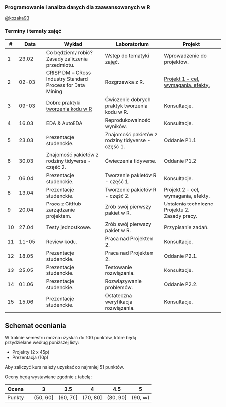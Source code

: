 ### Programowanie i analiza danych dla zaawansowanych w R

[@kozaka93](https://github.com/kozaka93)

### Terminy i tematy zajęć

<table style="undefined;table-layout: fixed; width: 718px">
<colgroup>
<col style="width: 26.116667px">
<col style="width: 87.116667px">
<col style="width: 190.116667px">
<col style="width: 190.116667px">
<col style="width: 190.116667px">
</colgroup>
<thead>
  <tr>
    <th>#</th>
    <th>Data</th>
    <th>Wykład</th>
    <th>Laboratorium</th>
    <th>Projekt</th>
  </tr>
</thead>
<tbody>
  <tr>
    <td rowspan="4">1</td>
    <td rowspan="4">23.02</td>
    <td rowspan="4">Co będziemy robić? Zasady zaliczenia przedmiotu.</td>
    <td rowspan="4">Wstęp do tematyki zajęć.</td>
    <td rowspan="4">Wprowadzenie do projektów.</td>
  </tr>
  <tr>
  </tr>
  <tr>
  </tr>
  <tr>
  </tr>
  <tr>
    <td rowspan="4">2</td>
    <td rowspan="4">02-03</td>
    <td rowspan="4">CRISP DM = CRoss Industry Standard Process for Data Mining</td>
    <td rowspan="4">Rozgrzewka z R.</td>
    <td rowspan="4"><a href=https://github.com/MI2-Education/2023L-AdvancedR/tree/main/projects/projects1 target="_blank" rel="noopener noreferrer">Projekt 1 - cel, wymagania, efekty.</a></td>
  </tr>
  <tr>
  </tr>
  <tr>
  </tr>
  <tr>
  </tr>
  <tr>
    <td rowspan="4">3</td>
    <td rowspan="4">09-03</td>
    <td rowspan="4"><a href=https://bookdown.org/content/d1e53ac9-28ce-472f-bc2c-f499f18264a3/#coverpage target="_blank" rel="noopener noreferrer">Dobre praktyki tworzenia kodu w R</a></td>
    <td rowspan="4">Ćwiczenie dobrych praktyk tworzenia kodu w R.</td>
    <td rowspan="4">Konsultacje.</td>
  </tr>
  <tr>
  </tr>
  <tr>
  </tr>
  <tr>
  </tr>
  <tr>
    <td rowspan="4">4</td>
    <td rowspan="4">16.03</td>
    <td rowspan="4">EDA &amp; AutoEDA</td>
    <td rowspan="4">Reprodukowalność wyników.</td>
    <td rowspan="4">Konsultacje.</td>
  </tr>
  <tr>
  </tr>
  <tr>
  </tr>
  <tr>
  </tr>
  <tr>
    <td rowspan="4">5</td>
    <td rowspan="4">23.03</td>
    <td rowspan="4">Prezentacje studenckie.</td>
    <td rowspan="4">Znajomość pakietów z rodziny tidyverse - część 1.</td>
    <td rowspan="4">Oddanie P1.1</td>
  </tr>
  <tr>
  </tr>
  <tr>
  </tr>
  <tr>
  </tr>
  <tr>
    <td rowspan="4">6</td>
    <td rowspan="4">30.03</td>
    <td rowspan="4">Znajomość pakietów z rodziny tidyverse - część 2.</td>
    <td rowspan="4">Ćwieczenia tidyverse.</td>
    <td rowspan="4">Oddanie P1.2</td>
  </tr>
  <tr>
  </tr>
  <tr>
  </tr>
  <tr>
  </tr>
  <tr>
    <td rowspan="4">7</td>
    <td rowspan="4">06.04</td>
    <td rowspan="4">Prezentacje studenckie.</td>
    <td rowspan="4">Tworzenie pakietów R - część 1.</td>
    <td rowspan="4">Konsultacje.</td>
  </tr>
  <tr>
  </tr>
  <tr>
  </tr>
  <tr>
  </tr>
  <tr>
    <td rowspan="4">8</td>
    <td rowspan="4">13.04</td>
    <td rowspan="4">Prezentacje studenckie.</td>
    <td rowspan="4">Tworzenie pakietów R - część 2.</td>
    <td rowspan="4">Projekt 2 - cel, wymagania, efekty.</td>
  </tr>
  <tr>
  </tr>
  <tr>
  </tr>
  <tr>
  </tr>
  <tr>
    <td rowspan="4">9</td>
    <td rowspan="4">20.04</td>
    <td rowspan="4">Praca z GitHub - zarządzanie projektem.</td>
    <td rowspan="4">Zrób swój pierwszy pakiet w R.</td>
    <td rowspan="4">Ustalenia techniczne Projektu 2. <br>Zasady pracy.</td>
  </tr>
  <tr>
  </tr>
  <tr>
  </tr>
  <tr>
  </tr>
  <tr>
    <td rowspan="4">10</td>
    <td rowspan="4">27.04</td>
    <td rowspan="4">Testy jednostkowe.</td>
    <td rowspan="4">Zrób swój pierwszy pakiet w R.</td>
    <td rowspan="4">Przypisanie zadań.</td>
  </tr>
  <tr>
  </tr>
  <tr>
  </tr>
  <tr>
  </tr>
  <tr>
    <td rowspan="4">11</td>
    <td rowspan="4">11-05</td>
    <td rowspan="4">Review kodu.</td>
    <td rowspan="4">Praca nad Projektem 2.</td>
    <td rowspan="4">Konsultacje.</td>
  </tr>
  <tr>
  </tr>
  <tr>
  </tr>
  <tr>
  </tr>
  <tr>
    <td rowspan="4">12</td>
    <td rowspan="4">18.05</td>
    <td rowspan="4">Prezentacje studenckie.</td>
    <td rowspan="4">Praca nad Projektem 2.</td>
    <td rowspan="4">Oddanie P2.1.</td>
  </tr>
  <tr>
  </tr>
  <tr>
  </tr>
  <tr>
  </tr>
  <tr>
    <td rowspan="4">13</td>
    <td rowspan="4">25.05</td>
    <td rowspan="4">Prezentacje studenckie.</td>
    <td rowspan="4">Testowanie rozwiązania.</td>
    <td rowspan="4">Konsultacje.</td>
  </tr>
  <tr>
  </tr>
  <tr>
  </tr>
  <tr>
  </tr>
  <tr>
    <td rowspan="4">14</td>
    <td rowspan="4">01.06<br></td>
    <td rowspan="4">Prezentacje studenckie.</td>
    <td rowspan="4">Rozwiązywanie problemów.</td>
    <td rowspan="4">Oddanie P2.2.</td>
  </tr>
  <tr>
  </tr>
  <tr>
  </tr>
  <tr>
  </tr>
  <tr>
    <td rowspan="4">15</td>
    <td rowspan="4">15.06</td>
    <td rowspan="4">Prezentacje studenckie.</td>
    <td rowspan="4">Ostateczna weryfikacja rozwiązania.</td>
    <td rowspan="4">Konsultacje. </td>
  </tr>
  <tr>
  </tr>
  <tr>
  </tr>
  <tr>
  </tr>
</tbody>
</table>


## Schemat oceniania

W trakcie semestru można uzyskać do 100 punktów, które będą przydzielane według poniższej listy:
- Projekty (2 x 45p)
- Prezentacja (10p)

Aby zaliczyć kurs należy uzyskać co najmniej 51 punktów.

Oceny będą wystawiane zgodnie z tabelą:

| Ocena |  | 3 | 3.5 | 4 | 4.5 | 5 |
|:---:| :---: |:---:|:---:|:---:|:---:|:---:|
| Punkty |  | (50, 60] | (60, 70] | (70, 80] | (80, 90] | (90, ∞) |
